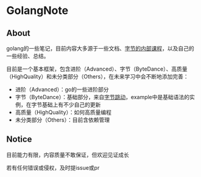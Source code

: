 # GolangNote

## About

golang的一些笔记，目前内容大多源于一些文档、[字节的内部课程](https://juejin.cn/course/bytetech/7140987981803814919)，以及自己的一些经验、总结。

目前是一个基本框架，包含进阶（Advanced）、字节（ByteDance）、高质量（HighQuality）和未分类部分（Others），在未来学习中会不断地添加完善：

- 进阶（Advanced）：go的一些进阶部分
- 字节（ByteDance）：基础部分，来自[字节跳动](https://github.com/wangkechun/go-by-example)，example中是基础语法的实例，在字节基础上有不少自己的更新
- 高质量（HighQuality）：如何高质量编程
- 未分类部分（Others）：目前含依赖管理


## Notice

目前能力有限，内容质量不敢保证，但欢迎见证成长

若有任何错误或侵权，及时提issue或pr

